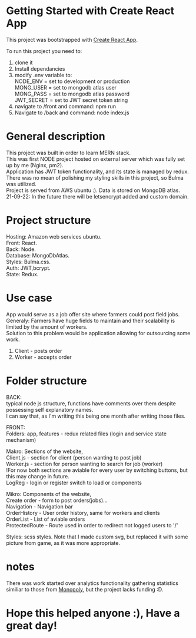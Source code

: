# Getting Started with Create React App

This project was bootstrapped with [Create React App](https://github.com/facebook/create-react-app).

To run this project you need to:

1. clone it
2. Install dependancies
3. modify .env variable to:  
   NODE_ENV = set to development or production  
   MONG_USER = set to mongodb atlas user  
   MONG_PASS = set to mongodb atlas password  
   JWT_SECRET = set to JWT secret token string
4. navigate to /front and command: npm run
5. Navigate to /back and command: node index.js

# General description

This project was built in order to learn MERN stack.  
This was first NODE project hosted on external server which was fully set up by me (Nginx, pm2).  
Application has JWT token functionality, and its state is managed by redux.  
There was no mean of polishing my styling skills in this project, so Bulma was utilized.  
Project is served from AWS ubuntu :). Data is stored on MongoDB atlas.  
21-09-22: In the future there will be letsencrypt added and custom domain.

# Project structure

Hosting: Amazon web services ubuntu.  
Front: React.  
Back: Node.  
Database: MongoDbAtlas.  
Styles: Bulma.css.  
Auth: JWT,bcrypt.  
State: Redux.

# Use case

App would serve as a job offer site where farmers could post field jobs.  
Generaly: Farmers have huge fields to maintain and their scalability is limited by the amount of workers.  
Solution to this problem would be application allowing for outsourcing some work.

1. Client - posts order
2. Worker - accepts order

# Folder structure

BACK:  
typical node js structure, functions have comments over them despite possessing self explanatory names.  
I can say that, as I'm writing this being one month after writing those files.

FRONT:  
Folders: app, features - redux related files (login and service state mechanism)

Makro: Sections of the website,  
Client.js - section for client (person wanting to post job)  
Worker.js - section for person wanting to search for job (worker)  
!For now both sections are aviable for every user by switching buttons, but this may change in future.  
LogReg - login or register switch to load <Register/> or <Login/> components

Mikro: Components of the website,  
Create order - form to post orders(jobs)...  
Navigation - Navigation bar  
OrderHistory - User order history, same for workers and clients  
OrderList - List of aviable orders  
ProtectedRoute - Route used in order to redirect not logged users to '/'

Styles: scss styles.
Note that I made custom svg, but replaced it with some picture from game, as it was more appropriate.

# notes

There was work started over analytics functionality gathering statistics similiar to those from [Monopoly](https://github.com/emceDev/monopol/blob/main/pages/api/DownloadReport/index.js), but the project lacks funding :D.

# Hope this helped anyone :), Have a great day!
